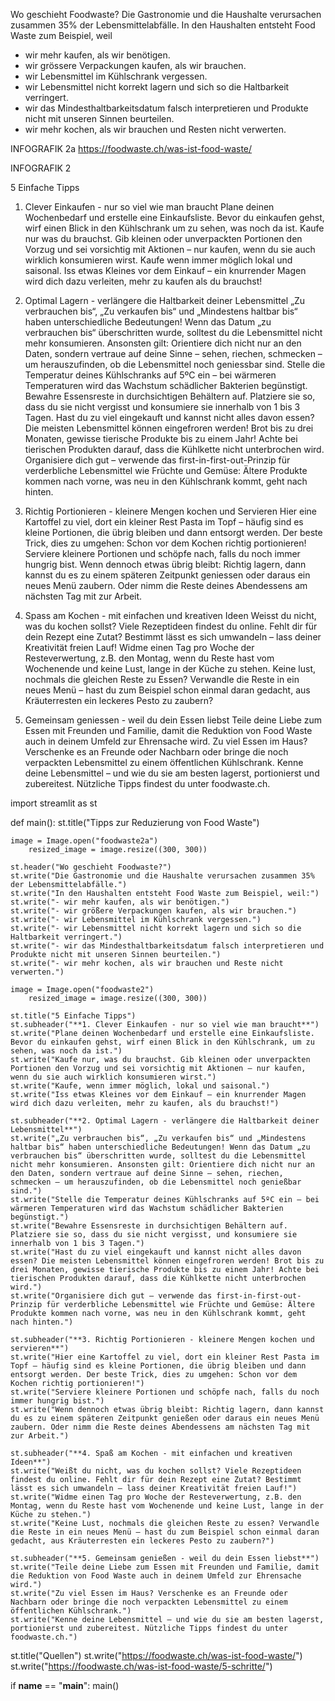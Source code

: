 Wo geschieht Foodwaste?
Die Gastronomie und die Haushalte verursachen zusammen 35% der Lebensmittelabfälle.
In den Haushalten entsteht Food Waste zum Beispiel, weil
- wir mehr kaufen, als wir benötigen.
- wir grössere Verpackungen kaufen, als wir brauchen.
- wir Lebensmittel im Kühlschrank vergessen.
- wir Lebensmittel nicht korrekt lagern und sich so die Haltbarkeit verringert.
- wir das Mindesthaltbarkeitsdatum falsch interpretieren und Produkte nicht mit unseren Sinnen beurteilen.
- wir mehr kochen, als wir brauchen und Resten nicht verwerten.

INFOGRAFIK 2a
https://foodwaste.ch/was-ist-food-waste/

INFOGRAFIK 2

5 Einfache Tipps
1. Clever Einkaufen - nur so viel wie man braucht
Plane deinen Wochenbedarf und erstelle eine Einkaufsliste. Bevor du einkaufen gehst, wirf einen Blick in den Kühlschrank um zu sehen, was noch da ist.
Kaufe nur was du brauchst. Gib kleinen oder unverpackten Portionen den Vorzug und sei vorsichtig mit Aktionen – nur kaufen, wenn du sie auch wirklich konsumieren wirst.
Kaufe wenn immer möglich lokal und saisonal.
Iss etwas Kleines vor dem Einkauf – ein knurrender Magen wird dich dazu verleiten, mehr zu kaufen als du brauchst!   

2. Optimal Lagern - verlängere die Haltbarkeit deiner Lebensmittel
„Zu verbrauchen bis“, „Zu verkaufen bis“ und „Mindestens haltbar bis“ haben unterschiedliche Bedeutungen! Wenn das Datum „zu verbrauchen bis“ überschritten wurde, solltest du die Lebensmittel nicht mehr konsumieren. Ansonsten gilt: Orientiere dich nicht nur an den Daten, sondern vertraue auf deine Sinne – sehen, riechen, schmecken – um herauszufinden, ob die Lebensmittel noch geniessbar sind.
Stelle die Temperatur deines Kühlschranks auf 5ºC ein – bei wärmeren Temperaturen wird das Wachstum schädlicher Bakterien begünstigt.
Bewahre Essensreste in durchsichtigen Behältern auf. Platziere sie so, dass du sie nicht vergisst und konsumiere sie innerhalb von 1 bis 3 Tagen.
Hast du zu viel eingekauft und kannst nicht alles davon essen? Die meisten Lebensmittel können eingefroren werden! Brot bis zu drei Monaten, gewisse tierische Produkte bis zu einem Jahr! Achte bei tierischen Produkten darauf, dass die Kühlkette nicht unterbrochen wird.
Organisiere dich gut – verwende das first-in-first-out-Prinzip für verderbliche Lebensmittel wie Früchte und Gemüse: Ältere Produkte kommen nach vorne, was neu in den Kühlschrank kommt, geht nach hinten.

3. Richtig Portionieren - kleinere Mengen kochen und Servieren
Hier eine Kartoffel zu viel, dort ein kleiner Rest Pasta im Topf – häufig sind es kleine Portionen, die übrig bleiben und dann entsorgt werden. Der beste Trick, dies zu umgehen: Schon vor dem Kochen richtig portionieren!
Serviere kleinere Portionen und schöpfe nach, falls du noch immer hungrig bist.
Wenn dennoch etwas übrig bleibt: Richtig lagern, dann kannst du es zu einem späteren Zeitpunkt geniessen oder daraus ein neues Menü zaubern. Oder nimm die Reste deines Abendessens am nächsten Tag mit zur Arbeit.

4. Spass am Kochen - mit einfachen und kreativen Ideen
Weisst du nicht, was du kochen sollst? Viele Rezeptideen findest du online. Fehlt dir für dein Rezept eine Zutat? Bestimmt lässt es sich umwandeln – lass deiner Kreativität freien Lauf!
Widme einen Tag pro Woche der Resteverwertung, z.B. den Montag, wenn du Reste hast vom Wochenende und keine Lust, lange in der Küche zu stehen.
Keine lust, nochmals die gleichen Reste zu Essen? Verwandle die Reste in ein neues Menü – hast du zum Beispiel schon einmal daran gedacht, aus Kräuterresten ein leckeres Pesto zu zaubern?

5. Gemeinsam geniessen - weil du dein Essen liebst
Teile deine Liebe zum Essen mit Freunden und Familie, damit die Reduktion von Food Waste auch in deinem Umfeld zur Ehrensache wird.
Zu viel Essen im Haus? Verschenke es an Freunde oder Nachbarn oder bringe die noch verpackten Lebensmittel zu einem öffentlichen Kühlschrank.
Kenne deine Lebensmittel – und wie du sie am besten lagerst, portionierst und zubereitest. Nützliche Tipps findest du unter foodwaste.ch.

import streamlit as st

def main():
    st.title("Tipps zur Reduzierung von Food Waste")
    
    image = Image.open("foodwaste2a")
        resized_image = image.resize((300, 300))
        
    st.header("Wo geschieht Foodwaste?")
    st.write("Die Gastronomie und die Haushalte verursachen zusammen 35% der Lebensmittelabfälle.")
    st.write("In den Haushalten entsteht Food Waste zum Beispiel, weil:")
    st.write("- wir mehr kaufen, als wir benötigen.")
    st.write("- wir größere Verpackungen kaufen, als wir brauchen.")
    st.write("- wir Lebensmittel im Kühlschrank vergessen.")
    st.write("- wir Lebensmittel nicht korrekt lagern und sich so die Haltbarkeit verringert.")
    st.write("- wir das Mindesthaltbarkeitsdatum falsch interpretieren und Produkte nicht mit unseren Sinnen beurteilen.")
    st.write("- wir mehr kochen, als wir brauchen und Reste nicht verwerten.")

    image = Image.open("foodwaste2")
        resized_image = image.resize((300, 300))
    
    st.title("5 Einfache Tipps")
    st.subheader("**1. Clever Einkaufen - nur so viel wie man braucht**")
    st.write("Plane deinen Wochenbedarf und erstelle eine Einkaufsliste. Bevor du einkaufen gehst, wirf einen Blick in den Kühlschrank, um zu sehen, was noch da ist.")
    st.write("Kaufe nur, was du brauchst. Gib kleinen oder unverpackten Portionen den Vorzug und sei vorsichtig mit Aktionen – nur kaufen, wenn du sie auch wirklich konsumieren wirst.")
    st.write("Kaufe, wenn immer möglich, lokal und saisonal.")
    st.write("Iss etwas Kleines vor dem Einkauf – ein knurrender Magen wird dich dazu verleiten, mehr zu kaufen, als du brauchst!")
    
    st.subheader("**2. Optimal Lagern - verlängere die Haltbarkeit deiner Lebensmittel**")
    st.write("„Zu verbrauchen bis“, „Zu verkaufen bis“ und „Mindestens haltbar bis“ haben unterschiedliche Bedeutungen! Wenn das Datum „zu verbrauchen bis“ überschritten wurde, solltest du die Lebensmittel nicht mehr konsumieren. Ansonsten gilt: Orientiere dich nicht nur an den Daten, sondern vertraue auf deine Sinne – sehen, riechen, schmecken – um herauszufinden, ob die Lebensmittel noch genießbar sind.")
    st.write("Stelle die Temperatur deines Kühlschranks auf 5ºC ein – bei wärmeren Temperaturen wird das Wachstum schädlicher Bakterien begünstigt.")
    st.write("Bewahre Essensreste in durchsichtigen Behältern auf. Platziere sie so, dass du sie nicht vergisst, und konsumiere sie innerhalb von 1 bis 3 Tagen.")
    st.write("Hast du zu viel eingekauft und kannst nicht alles davon essen? Die meisten Lebensmittel können eingefroren werden! Brot bis zu drei Monaten, gewisse tierische Produkte bis zu einem Jahr! Achte bei tierischen Produkten darauf, dass die Kühlkette nicht unterbrochen wird.")
    st.write("Organisiere dich gut – verwende das first-in-first-out-Prinzip für verderbliche Lebensmittel wie Früchte und Gemüse: Ältere Produkte kommen nach vorne, was neu in den Kühlschrank kommt, geht nach hinten.")

    st.subheader("**3. Richtig Portionieren - kleinere Mengen kochen und servieren**")
    st.write("Hier eine Kartoffel zu viel, dort ein kleiner Rest Pasta im Topf – häufig sind es kleine Portionen, die übrig bleiben und dann entsorgt werden. Der beste Trick, dies zu umgehen: Schon vor dem Kochen richtig portionieren!")
    st.write("Serviere kleinere Portionen und schöpfe nach, falls du noch immer hungrig bist.")
    st.write("Wenn dennoch etwas übrig bleibt: Richtig lagern, dann kannst du es zu einem späteren Zeitpunkt genießen oder daraus ein neues Menü zaubern. Oder nimm die Reste deines Abendessens am nächsten Tag mit zur Arbeit.")

    st.subheader("**4. Spaß am Kochen - mit einfachen und kreativen Ideen**")
    st.write("Weißt du nicht, was du kochen sollst? Viele Rezeptideen findest du online. Fehlt dir für dein Rezept eine Zutat? Bestimmt lässt es sich umwandeln – lass deiner Kreativität freien Lauf!")
    st.write("Widme einen Tag pro Woche der Resteverwertung, z.B. den Montag, wenn du Reste hast vom Wochenende und keine Lust, lange in der Küche zu stehen.")
    st.write("Keine Lust, nochmals die gleichen Reste zu essen? Verwandle die Reste in ein neues Menü – hast du zum Beispiel schon einmal daran gedacht, aus Kräuterresten ein leckeres Pesto zu zaubern?")

    st.subheader("**5. Gemeinsam genießen - weil du dein Essen liebst**")
    st.write("Teile deine Liebe zum Essen mit Freunden und Familie, damit die Reduktion von Food Waste auch in deinem Umfeld zur Ehrensache wird.")
    st.write("Zu viel Essen im Haus? Verschenke es an Freunde oder Nachbarn oder bringe die noch verpackten Lebensmittel zu einem öffentlichen Kühlschrank.")
    st.write("Kenne deine Lebensmittel – und wie du sie am besten lagerst, portionierst und zubereitest. Nützliche Tipps findest du unter foodwaste.ch.")

st.title("Quellen")
st.write("https://foodwaste.ch/was-ist-food-waste/")
st.write("https://foodwaste.ch/was-ist-food-waste/5-schritte/")

if __name__ == "__main__":
    main()

